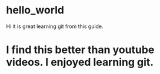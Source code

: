 # hello_world

Hi it is great learning git from this guide.

I find this better than youtube videos. I enjoyed learning git.
=======
